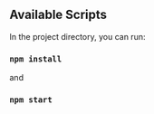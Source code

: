 ## Available Scripts

In the project directory, you can run:
### `npm install` 
and  
### `npm start`

